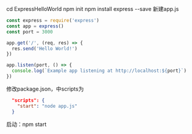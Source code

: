 cd ExpressHelloWorld
npm init 
npm install express --save
新建app.js

```js
const express = require('express')
const app = express()
const port = 3000

app.get('/', (req, res) => {
  res.send('Hello World!')
})

app.listen(port, () => {
  console.log(`Example app listening at http://localhost:${port}`)
})
```
修改package.json，中scripts为
```json
  "scripts": {
    "start": "node app.js"
  }
```
启动：npm start
